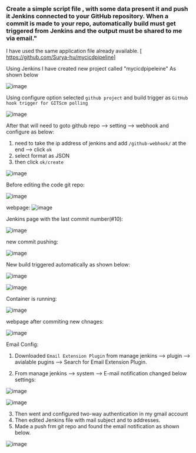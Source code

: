 ### Create a simple script file , with some data present it and push it Jenkins connected to your GitHub repository. When a commit is made to your repo, automatically build must get triggered from Jenkins and the output must be shared to me via email."

I have used the same application file already available.
[ https://github.com/Surya-hu/mycicdpipeline]

Using Jenkins I have created new project called "mycicdpipeleine"
As shown below

![image](https://github.com/Surya-hu/jenkins_tasks/assets/119995742/d3b5be5b-cd0b-49ee-8a18-90c19a2c6ec2)

Using configure option selected `github project` and build trigger as `GitHub hook trigger for GITScm polling`

![image](https://github.com/Surya-hu/jenkins_tasks/assets/119995742/0c596e21-767c-4617-bfb4-e93b3c954ce7)

After that will need to goto github repo --> setting --> webhook and configure as below:

1. need to take the ip address of jenkins and add `/github-webhook/` at the end --> click `ok`
2. select format as JSON
3. then click `ok/create`

![image](https://github.com/Surya-hu/jenkins_tasks/assets/119995742/6c369a97-825d-4d78-80ef-4d61b6dc3033)

Before editing the code git repo:

![image](https://github.com/Surya-hu/jenkins_tasks/assets/119995742/c9237c07-ee5c-41a2-9274-5d51971c2897)

webpage:
![image](https://github.com/Surya-hu/jenkins_tasks/assets/119995742/51264d35-a839-4098-873e-49f47a08e671)

Jenkins page with the last commit number(#10):

![image](https://github.com/Surya-hu/jenkins_tasks/assets/119995742/aa9a18f2-6492-4f5a-85c2-f0a07a7ca6ff)

new commit pushing:

![image](https://github.com/Surya-hu/jenkins_tasks/assets/119995742/5799167a-0b55-4a92-8304-10b16c365d2c)

New build triggered automatically as shown below:

![image](https://github.com/Surya-hu/jenkins_tasks/assets/119995742/2bc2b89e-3078-4c6a-a2b3-2b832c774522)

![image](https://github.com/Surya-hu/jenkins_tasks/assets/119995742/e40b0399-a3f3-4f41-b372-b495173ab527)

Container is running:

![image](https://github.com/Surya-hu/jenkins_tasks/assets/119995742/cfd5a22b-3804-4b68-8235-91e7b8db2c7c)

webpage after commiting new chnages:

![image](https://github.com/Surya-hu/jenkins_tasks/assets/119995742/4b8f9b85-1b1d-4698-91e8-12085b11c779)

Email Config:

1. Downloaded `Email Extension Plugin` from manage jenkins --> plugin --> avialable pugins --> Search for Email Extension Plugin.

2. From manage jenkins --> system --> E-mail notification changed below settings:

![image](https://github.com/Surya-hu/jenkins_tasks/assets/119995742/7e8bdce3-eb9f-4cf8-a7eb-82d7b8730cf1)

![image](https://github.com/Surya-hu/jenkins_tasks/assets/119995742/05648fd2-b95d-4958-bec8-6103cbb3e1a9)

3. Then went and configured two-way authentication in my gmail account
4. Then edited Jenkins file with mail subject and to addresses.
5. Made a push frm git repo and found the email notification as shown below.

![image](https://github.com/Surya-hu/jenkins_tasks/assets/119995742/779355ca-f0f8-4681-9993-44f32da49439)




